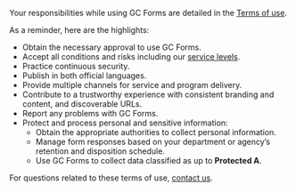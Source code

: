 Your responsibilities while using GC Forms are detailed in the [Terms of use](/en/terms-of-use). 

As a reminder, here are the highlights:
- Obtain the necessary approval to use GC Forms.
- Accept all conditions and risks including our [service levels](/en/sla). 
- Practice continuous security.
- Publish in both official languages. 
- Provide multiple channels for service and program delivery. 
- Contribute to a trustworthy experience with consistent branding and content, and discoverable URLs.
- Report any problems with GC Forms. 
- Protect and process personal and sensitive information: &nbsp;
    - Obtain the appropriate authorities to collect personal information.
    - Manage form responses based on your department or agency’s retention and disposition schedule. 
    - Use GC Forms to collect data classified as up to **Protected A**. 

For questions related to these terms of use, [contact us](/en/form-builder/support/contactus).